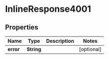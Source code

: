 

# InlineResponse4001

## Properties

Name | Type | Description | Notes
------------ | ------------- | ------------- | -------------
**error** | **String** |  |  [optional]



